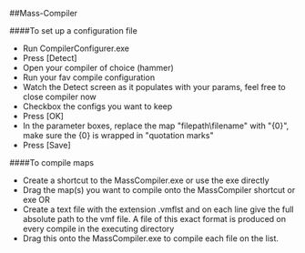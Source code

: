 ##Mass-Compiler


####To set up a configuration file

- Run CompilerConfigurer.exe 
- Press [Detect]
- Open your compiler of choice (hammer)
- Run your fav compile configuration
- Watch the Detect screen as it populates with your params, feel free to close compiler now
- Checkbox the configs you want to keep
- Press [OK]
- In the parameter boxes, replace the map "filepath\filename" with "{0}", make sure the {0} is wrapped in "quotation marks"
- Press [Save]

####To compile maps

- Create a shortcut to the MassCompiler.exe or use the exe directly
- Drag the map(s) you want to compile onto the MassCompiler shortcut or exe
OR
- Create a text file with the extension .vmflst and on each line give the full absolute path to the vmf file. A file of this exact format is produced on every compile in the executing directory
- Drag this onto the MassCompiler.exe to compile each file on the list.
